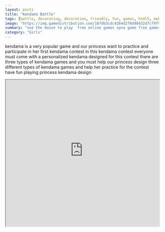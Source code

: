 ```yaml
---
layout: posts
title: "Kendama Battle"
tags: [battle, decorating, decoration, friendly, fun, games, html5, mobile, kendama, free, online, games, oyna, game, free, games, play, play, games]
image: "https://img.gamedistribution.com/167db3cdc4264d2f8d98432d7cf9f9ee.jpg"
summary: "use the mouse to play  free online games oyna game free games play play games"
category: "Girls"
---
```


kendama is a very popular game and our princess want to practice and participate in her first kendama contest in this kendama contest everyone must come with a personalized kendama designed for this contest there are three types of kendama games and you must help our princess design three different types of kendama games and help her practice for the contest have fun playing princess kendama design

<iframe width="100%" height="480px;" src="https://html5.gamedistribution.com/167db3cdc4264d2f8d98432d7cf9f9ee/"></iframe>